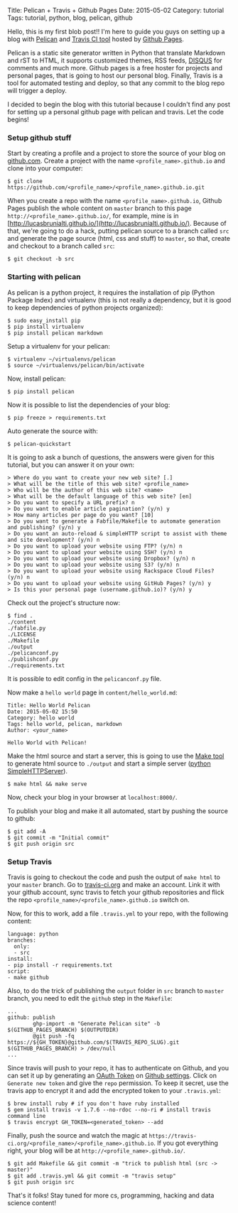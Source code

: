 Title: Pelican + Travis + Github Pages
Date: 2015-05-02
Category: tutorial
Tags: tutorial, python, blog, pelican, github

Hello, this is my first blob post!! I'm here to guide you guys on setting up a blog  with [Pelican](http://blog.getpelican.com/) and [Travis CI tool](https://travis-ci.org/) hosted by [Github Pages](https://pages.github.com/).

Pelican is a static site generator written in Python that translate Markdown and rST to HTML, it supports customized themes, RSS feeds, [DISQUS](https://disqus.com/) for comments and much more.
Github pages is a free hoster for projects and personal pages, that is going to host our personal blog.
Finally, Travis is a tool for automated testing and deploy, so that any commit to the blog repo will trigger a deploy.

I decided to begin the blog with this tutorial because I couldn't find any post for setting up a personal github page with pelican and travis. Let the code begins!

### Setup github stuff

Start by creating a profile and a project to store the source of your blog on [github.com](https://github.com). Create a project with the name `<profile_name>.github.io` and clone into your computer:
```
$ git clone https://github.com/<profile_name>/<profile_name>.github.io.git
```
When you create a repo with the name `<profile_name>.github.io`, Github Pages publish the whole content on `master` branch to this page `http://<profile_name>.github.io/`, for example, mine is in [http://lucasbrunialti.github.io/](http://lucasbrunialti.github.io/). Because of that, we're going to do a hack, putting pelican source to a branch called `src` and generate the page source (html, css and stuff) to `master`, so that, create and checkout to a branch called `src`:
```
$ git checkout -b src
```

### Starting with pelican

As pelican is a python project, it requires the installation of pip (Python Package Index) and virtualenv (this is not really a dependency, but it is good to keep dependencies of python projects organized):
```
$ sudo easy_install pip
$ pip install virtualenv
$ pip install pelican markdown
```

Setup a virtualenv for your pelican:
```
$ virtualenv ~/virtualenvs/pelican
$ source ~/virtualenvs/pelican/bin/activate
```

Now, install pelican:
```
$ pip install pelican
```

Now it is possible to list the dependencies of your blog:
```
$ pip freeze > requirements.txt
```

Auto generate the source with:
```
$ pelican-quickstart
```

It is going to ask a bunch of questions, the answers were given for this tutorial, but you can answer it on your own:
```
> Where do you want to create your new web site? [.]
> What will be the title of this web site? <profile_name>
> Who will be the author of this web site? <name>
> What will be the default language of this web site? [en]
> Do you want to specify a URL prefix? n
> Do you want to enable article pagination? (y/n) y
> How many articles per page do you want? [10]
> Do you want to generate a Fabfile/Makefile to automate generation and publishing? (y/n) y
> Do you want an auto-reload & simpleHTTP script to assist with theme and site development? (y/n) n
> Do you want to upload your website using FTP? (y/n) n
> Do you want to upload your website using SSH? (y/n) n
> Do you want to upload your website using Dropbox? (y/n) n
> Do you want to upload your website using S3? (y/n) n
> Do you want to upload your website using Rackspace Cloud Files? (y/n) n
> Do you want to upload your website using GitHub Pages? (y/n) y
> Is this your personal page (username.github.io)? (y/n) y
```

Check out the project's structure now:
```
$ find .
./content
./fabfile.py
./LICENSE
./Makefile
./output
./pelicanconf.py
./publishconf.py
./requirements.txt
```

It is possible to edit config in the `pelicanconf.py` file.

Now make a `hello world` page in `content/hello_world.md`:
```
Title: Hello World Pelican
Date: 2015-05-02 15:50
Category: hello world
Tags: hello world, pelican, markdown
Author: <your_name>

Hello World with Pelican!
```

Make the html source and start a server, this is going to use the [Make tool](http://www.gnu.org/software/make/) to generate html source to `./output` and start a simple server ([python SimpleHTTPServer](https://docs.python.org/2/library/simplehttpserver.html)).
```
$ make html && make serve
```

Now, check your blog in your browser at `localhost:8000/`.

To publish your blog and make it all automated, start by pushing the source to github:
```
$ git add -A
$ git commit -m "Initial commit"
$ git push origin src
```

### Setup Travis

Travis is going to checkout the code and push the output of `make html` to your `master` branch. Go to [travis-ci.org](https://travis-ci.org/) and make an account.
Link it with your github account, sync travis to fetch your github repositories and flick the repo `<profile_name>/<profile_name>.github.io` switch on.

Now, for this to work, add a file `.travis.yml` to your repo, with the following content:
```
language: python
branches:
  only:
  - src
install:
- pip install -r requirements.txt
script:
- make github
```

Also, to do the trick of publishing the `output` folder in `src` branch to `master` branch, you need to edit the `github` step in the `Makefile`:
```
...
github: publish
        ghp-import -m "Generate Pelican site" -b $(GITHUB_PAGES_BRANCH) $(OUTPUTDIR)
        @git push -fq https://${GH_TOKEN}@github.com/$(TRAVIS_REPO_SLUG).git $(GITHUB_PAGES_BRANCH) > /dev/null
...
```

Since travis will push to your repo, it has to authenticate on Github, and you can set it up by generating an [OAuth Token](https://developer.github.com/v3/oauth/) on [Github settings](https://github.com/settings/tokens). Click on `Generate new token` and give the `repo` permission.
To keep it secret, use the travis app to encrypt it and add the encrypted token to your `.travis.yml`:
```
$ brew install ruby # if you don't have ruby installed
$ gem install travis -v 1.7.6 --no-rdoc --no-ri # install travis command line
$ travis encrypt GH_TOKEN=<generated_token> --add
```

Finally, push the source and watch the magic at `https://travis-ci.org/<profile_name>/<profile_name>.github.io`. If you got everything right, your blog will be at `http://<profile_name>.github.io/`.
```
$ git add Makefile && git commit -m "trick to publish html (src -> master)"
$ git add .travis.yml && git commit -m "travis setup"
$ git push origin src
```

That's it folks! Stay tuned for more cs, programming, hacking and data science content!

